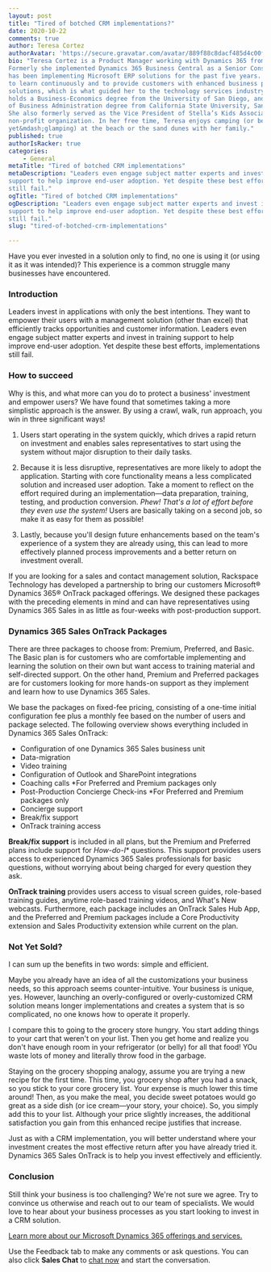 ```yaml
---
layout: post
title: "Tired of botched CRM implementations?"
date: 2020-10-22
comments: true
author: Teresa Cortez
authorAvatar: 'https://secure.gravatar.com/avatar/889f88c8dacf485d4c00f7c6fcfd51f8'
bio: "Teresa Cortez is a Product Manager working with Dynamics 365 from Microsoft.
Formerly she implemented Dynamics 365 Business Central as a Senior Consultant and
has been implementing Microsoft ERP solutions for the past five years. Her passion
to learn continuously and to provide customers with enhanced business process
solutions, which is what guided her to the technology services industry. Teresa
holds a Business-Economics degree from the University of San Diego, and a Master
of Business Administration degree from California State University, San Marcos.
She also formerly served as the Vice President of Stella’s Kids Association, a
non-profit organization. In her free time, Teresa enjoys camping (or better
yet&mdash;glamping) at the beach or the sand dunes with her family."
published: true
authorIsRacker: true
categories:
    - General
metaTitle: "Tired of botched CRM implementations"
metaDescription: "Leaders even engage subject matter experts and invest in training
support to help improve end-user adoption. Yet despite these best efforts, implementations
still fail."
ogTitle: "Tired of botched CRM implementations"
ogDescription: "Leaders even engage subject matter experts and invest in training
support to help improve end-user adoption. Yet despite these best efforts, implementations
still fail."
slug: "tired-of-botched-crm-implementations"

---
```


Have you ever invested in a solution only to find, no one is using it (or using it as it
was intended)? This experience is a common struggle many businesses have encountered. 

<!--more-->

### Introduction

Leaders invest in applications with only the best intentions. They want to empower their
users with a management solution (other than excel) that efficiently tracks opportunities
and customer information. Leaders even engage subject matter experts and invest in training
support to help improve end-user adoption. Yet despite these best efforts, implementations
still fail.

### How to succeed

Why is this, and what more can you do to protect a business' investment and empower users?
We have found that sometimes taking a more simplistic approach is the answer. By using a
crawl, walk, run approach, you win in three significant ways! 

1. Users start operating in the system quickly, which drives a rapid return on investment
and enables sales representatives to start using the system without major disruption to
their daily tasks. 

2. Because it is less disruptive, representatives are more likely to adopt the application.
Starting with core functionality means a less complicated solution and increased user
adoption. Take a moment to reflect on the effort required during an
implementation&mdash;data preparation, training, testing, and production conversion.
*Phew! That's a lot of effort before they even use the system!* Users are basically taking
on a second job, so make it as easy for them as possible!

3. Lastly, because you'll design future enhancements based on the team's experience of a
system they are already using, this can lead to more effectively planned process improvements
and a better return on investment overall. 

If you are looking for a sales and contact management solution, Rackspace Technology has
developed a partnership to bring our customers Microsoft&reg; Dynamics 365&reg; OnTrack
packaged offerings. We designed these packages with the preceding elements in mind and can
have representatives using Dynamics 365 Sales in as little as four-weeks with post-production
support.

### Dynamics 365 Sales OnTrack Packages

There are three packages to choose from: Premium, Preferred, and Basic.  The Basic plan is
for customers who are comfortable implementing and learning the solution on their own but
want access to training material and self-directed support. On the other hand, Premium and
Preferred packages are for customers looking for more hands-on support as they implement
and learn how to use Dynamics 365 Sales.

We base the packages on fixed-fee pricing, consisting of a one-time initial configuration
fee plus a monthly fee based on the number of users and package selected. The following
overview shows everything included in Dynamics 365 Sales OnTrack: 

-  Configuration of one Dynamics 365 Sales business unit
-  Data-migration
-  Video training
-  Configuration of Outlook and SharePoint integrations
-  Coaching calls *For Preferred and Premium packages only
-  Post-Production Concierge Check-ins *For Preferred and Premium packages only
-  Concierge support
-  Break/fix support 
-  OnTrack training access

**Break/fix support** is included in all plans, but the Premium and Preferred plans include
support for *How-do-I** questions. This support provides users access to experienced Dynamics
365 Sales professionals for basic questions, without worrying about being charged for every
question they ask. 

**OnTrack training** provides users access to visual screen guides, role-based training
guides, anytime role-based training videos, and What's New webcasts. Furthermore, each
package includes an OnTrack Sales Hub App, and the Preferred and Premium packages include
a Core Productivity extension and Sales Productivity extension while current on the plan.

### Not Yet Sold?

I can sum up the benefits in two words: simple and efficient. 

Maybe you already have an idea of all the customizations your business needs, so this
approach seems counter-intuitive. Your business is unique, yes. However, launching an
overly-configured or overly-customized CRM solution means longer implementations and
creates a system that is so complicated, no one knows how to operate it properly. 

I compare this to going to the grocery store hungry. You start adding things to your cart
that weren't on your list.  Then you get home and realize you don't have enough room in
your refrigerator (or belly) for all that food! YOu waste lots of money and literally throw
food in the garbage. 

Staying on the grocery shopping analogy, assume you are trying a new recipe for the first
time.  This time, you grocery shop after you had a snack, so you stick to your core grocery
list. Your expense is much lower this time around! Then, as you make the meal, you decide sweet
potatoes would go great as a side dish (or ice cream&mdash;your story, your choice). So,
you simply add this to your list. Although your price slightly increases, the additional
satisfaction you gain from this enhanced recipe justifies that increase. 

Just as with a CRM implementation, you will better understand where your investment creates
the most effective return after you have already tried it. Dynamics 365 Sales OnTrack is to
help you invest effectively and efficiently.

### Conclusion

Still think your business is too challenging? We're not sure we agree. Try to convince us
otherwise and reach out to our team of specialists. We would love to hear about your
business processes as you start looking to invest in a CRM solution.

<a class="cta red" id="cta" href="https://www.rackspace.com/microsoft/dynamics-365">Learn more about our Microsoft Dynamics 365 offerings and services.</a>

Use the Feedback tab to make any comments or ask questions. You can also click
**Sales Chat** to [chat now](https://www.rackspace.com/) and start the conversation.
